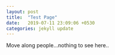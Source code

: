 ```yaml
---
layout: post
title:  "Test Page"
date:   2019-07-11 23:09:06 +0530
categories: jekyll update
---
```

Move along people...nothing to see here..
